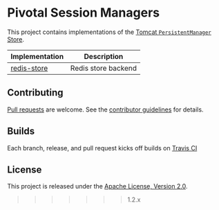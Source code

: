 # Pivotal Session Managers
This project contains implementations of the [Tomcat `PersistentManager` Store][m].

| Implementation | Description |
| --- | --- |
| [redis-store](redis-store) | Redis store backend |

## Contributing
[Pull requests][p] are welcome. See the [contributor guidelines][c] for details.

## Builds
Each branch, release, and pull request kicks off builds on [Travis CI](https://travis-ci.org/pivotalsoftware/session-managers)

## License
This project is released under the [Apache License, Version 2.0][a].

[a]: http://www.apache.org/licenses/LICENSE-2.0
[c]: CONTRIBUTING.md
[m]: http://tomcat.apache.org/tomcat-8.5-doc/config/manager.html
[p]: https://help.github.com/categories/collaborating-with-issues-and-pull-requests/
>>>>>>> 1.2.x
